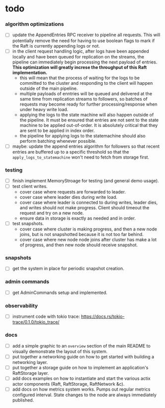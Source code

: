 todo
====
### algorithm optimizations
- [ ] update the AppendEntries RPC receiver to pipeline all requests. This will potentially remove the need for having to use boolean flags to mark if the Raft is currently appending logs or not.
- [ ] in the client request handling logic, after logs have been appended locally and have been queued for replication on the streams, the pipeline can immediately begin processing the next payload of entries. **This optimization will greatly increse the throughput of this Raft implementation.**
    - this will mean that the process of waiting for the logs to be committed to the cluster and responding to the client will happen outside of the main pipeline.
    - multiple payloads of enntries will be queued and delivered at the same time from replication streams to followers, so batches of requests may become ready for further processing/response when under heavy write load.
    - applying the logs to the state machine will also happen outside of the pipeline. It must be ensured that entries are not sent to the state machine to be applied out-of-order. It is absolutely critical that they are sent to be applied in index order.
    - the pipeline for applying logs to the statemachine should also perform batching whenever possible.
- [ ] maybe: update the append entries algorithm for followers so that recent entries are buffered up to a specific threshold so that the `apply_logs_to_statemachine` won't need to fetch from storage first.

### testing
- [ ] finish implement MemoryStroage for testing (and general demo usage).
- [ ] test client writes.
    - cover case where requests are forwarded to leader.
    - cover case where leader dies during write load.
    - cover case where leader is connected to during writes, leader dies, and writes should not make progress. Client should timeout the request and try on a new node.
    - ensure data in storage is exactly as needed and in order.
- [ ] test snapshots.
    - cover case where cluster is making progress, and then a new node joins, but is not snapshotted because it is not too far behind.
    - cover case where new node node joins after cluster has make a lot of progress, and then new node should receive snapshot.


### snapshots
- [ ] get the system in place for periodic snapshot creation.

### admin commands
- [ ] get AdminCommands setup and implemented.

### observability
- [ ] instrument code with tokio trace: https://docs.rs/tokio-trace/0.1.0/tokio_trace/

### docs
- [ ] add a simple graphic to an `overview` section of the main README to visually demonstrate the layout of this system.
- [ ] put together a networking guide on how to get started with building a networking layer.
- [ ] put together a storage guide on how to implement an application's RaftStorage layer.
- [ ] add docs examples on how to instantiate and start the various actix actor components (Raft, RaftStorage, RaftNetwork &c).
- [ ] add docs on how metrics system works. Pumps out regular metrics configured interval. State changes to the node are always immediately published.
